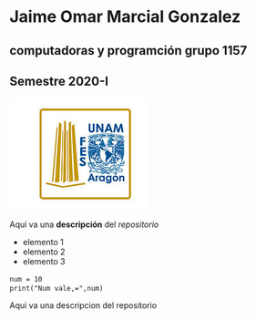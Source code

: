 # Jaime Omar Marcial Gonzalez 
## computadoras y programción grupo 1157
## Semestre 2020-I
![Logo FES Aragón](fesa.jpg)

Aquí va una  **descripción** del *repositorio*
- elemento 1
- elemento 2
- elemento 3

``` 
num = 10
print("Num vale,=",num)
```
Aqui va una descripcion del repositorio
